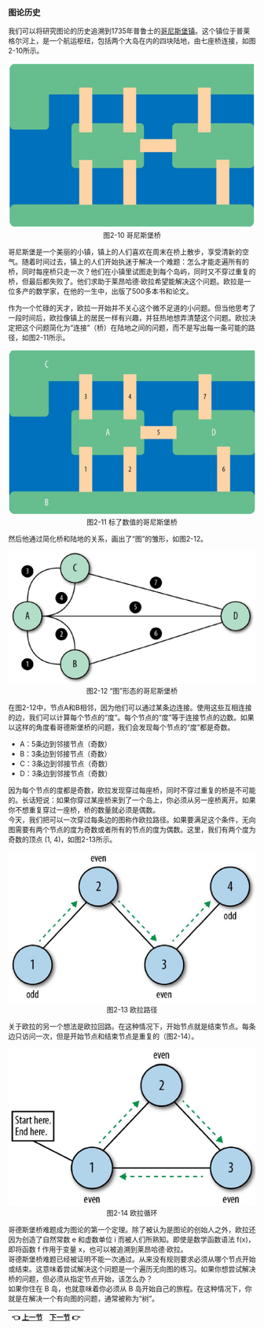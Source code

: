 ### 图论历史
我们可以将研究图论的历史追溯到1735年普鲁士的[哥尼斯堡镇](http://bit.ly/2AQhU47)。这个镇位于普莱格尔河上，是一个航运枢纽，包括两个大岛在内的四块陆地，由七座桥连接，如图2-10所示。
<p align="center">
  <img src="Image/2-10.png"><br>
  图2-10 哥尼斯堡桥<br>
</p>
  
哥尼斯堡是一个美丽的小镇，镇上的人们喜欢在周末在桥上散步，享受清新的空气。随着时间过去，镇上的人们开始执迷于解决一个难题：怎么才能走遍所有的桥，同时每座桥只走一次？他们在小镇里试图走到每个岛屿，同时又不穿过重复的桥，但最后都失败了。他们求助于莱昂哈德·欧拉希望能解决这个问题。欧拉是一位多产的数学家，在他的一生中，出版了500多本书和论文。
  
作为一个忙碌的天才，欧拉一开始并不关心这个微不足道的小问题。但当他思考了一段时间后，欧拉像镇上的居民一样有兴趣，并狂热地想弄清楚这个问题。欧拉决定把这个问题简化为“连接”（桥）在陆地之间的问题，而不是写出每一条可能的路径，如图2-11所示。
<p align="center">
  <img src="Image/2-11.png"><br>
  图2-11 标了数值的哥尼斯堡桥<br>
</p>
  
然后他通过简化桥和陆地的关系，画出了“图”的雏形，如图2-12。
<p align="center">
  <img src="Image/2-12.png"><br>
  图2-12 “图”形态的哥尼斯堡桥<br>
</p>
  
在图2-12中，节点A和B相邻，因为他们可以通过某条边连接。使用这些互相连接的边，我们可以计算每个节点的“度”。每个节点的“度”等于连接节点的边数。如果以这样的角度看哥德斯堡桥的问题，我们会发现每个节点的“度”都是奇数。
* A：5条边到邻接节点（奇数）
* B：3条边到邻接节点（奇数）
* C：3条边到邻接节点（奇数）
* D：3条边到邻接节点（奇数）
  
因为每个节点的度都是奇数，欧拉发现穿过每座桥，同时不穿过重复的桥是不可能的。长话短说：如果你穿过某座桥来到了一个岛上，你必须从另一座桥离开。如果你不想重复穿过一座桥，桥的数量就必须是偶数。  
今天，我们把可以一次穿过每条边的图称作欧拉路径。如果要满足这个条件，无向图需要有两个节点的度为奇数或者所有的节点的度为偶数。这里，我们有两个度为奇数的顶点 (1, 4)，如图2-13所示。
<p align="center">
  <img src="Image/2-13.png"><br>
  图2-13 欧拉路径<br>
</p>
  
关于欧拉的另一个想法是欧拉回路。在这种情况下，开始节点就是结束节点。每条边只访问一次，但是开始节点和结束节点是重复的（图2-14）。
<p align="center">
  <img src="Image/2-14.png"><br>
  图2-14 欧拉循环<br>
</p>
  
哥德斯堡桥难题成为图论的第一个定理。除了被认为是图论的创始人之外，欧拉还因为创造了自然常数 e 和虚数单位 i 而被人们所熟知。即使是数学函数语法 f(x)，即将函数 f 作用于变量 x，也可以被追溯到莱昂哈德·欧拉。  
哥德斯堡桥难题已经被证明不能一次通过。从来没有规则要求必须从哪个节点开始或结束。这意味着尝试解决这个问题是一个遍历无向图的练习。如果你想尝试解决桥的问题，但必须从指定节点开始，该怎么办？  
如果你住在 B 岛，也就意味着你必须从 B 岛开始自己的旅程。在这种情况下，你就是在解决一个有向图的问题，通常被称为“树”。  
  
| :point_left: [上一节](/ch02_01.md) | [下一节](/ch02_03.md) :point_right: |
| - | - |
